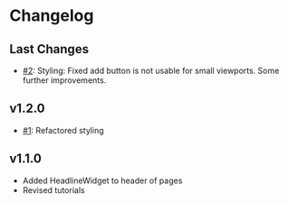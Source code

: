 # Changelog

## Last Changes

   - [#2](https://github.com/LaxarJS/shop_demo/issues/2): Styling: Fixed add button is not usable for small viewports. Some further improvements.


## v1.2.0

   - [#1](https://github.com/LaxarJS/shop_demo/issues/1): Refactored styling


## v1.1.0

   - Added HeadlineWidget to header of pages
   - Revised tutorials
